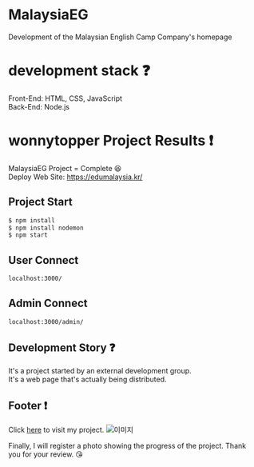 # MalaysiaEG

Development of the Malaysian English Camp Company's homepage


# development stack :question:

Front-End: HTML, CSS, JavaScript <br />
Back-End: Node.js

# wonnytopper Project Results :exclamation:

MalaysiaEG Project = Complete :laughing: <br />
Deploy Web Site: https://edumalaysia.kr/

## Project Start
```zsh
$ npm install
$ npm install nodemon
$ npm start
```
## User Connect
```zsh
localhost:3000/
```
## Admin Connect
```zsh
localhost:3000/admin/
```

## Development Story :question:

It's a project started by an external development group. <br />
It's a web page that's actually being distributed.

## Footer :exclamation:

Click [here](https://edumalaysia.kr/) to visit my project.
![이미지](https://github.com/20200890-JoHoYeon/MalaysiaEG/assets/70556072/910f0909-1e19-4536-ad30-930449735b3b)

Finally, I will register a photo showing the progress of the project. Thank you for your review. 😘
